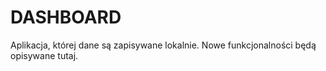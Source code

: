# DASHBOARD

Aplikacja, której dane są zapisywane lokalnie. Nowe funkcjonalności będą opisywane tutaj.
